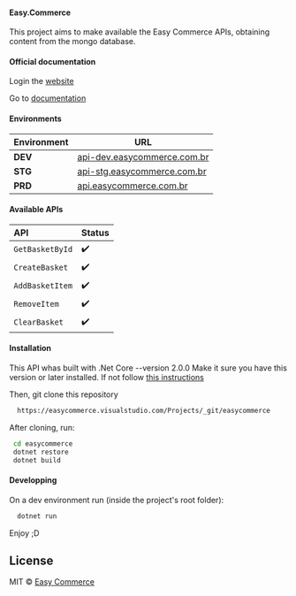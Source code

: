 #### Easy.Commerce

This project aims to make available the Easy Commerce APIs, obtaining content from the mongo database.

#### Official documentation

Login the [website](https://dev.easycommerce.com.br)

Go to [documentation](https://dev.easycommerce.com.br/document)

#### Environments

| Environment    | URL																					|
|----------------|--------------------------------------------------------------------------------------|
| **DEV**        | [api-dev.easycommerce.com.br](https://api-dev.easycommerce.com.br/docs/)   |
| **STG**		 | [api-stg.easycommerce.com.br](https://api-stg.easycommerce.com.br/docs/)   |
| **PRD**        | [api.easycommerce.com.br](https://api.easycommerce.com.br/docs/)           |

#### Available APIs
| API                        | Status     
|:---------------------------|:-------
|`GetBasketById`      		 | ✔️ |  
|`CreateBasket`     		 | ✔️ |    
|`AddBasketItem` 			 | ✔️ |    
|`RemoveItem` 				 | ✔️ |   
|`ClearBasket`      		 | ✔️ |   

#### Installation
This API whas built with .Net Core --version 2.0.0
Make it sure you have this version or later installed.
If not follow [this instructions](https://www.microsoft.com/net/download/core)

Then, git clone this repository
```bash
  https://easycommerce.visualstudio.com/Projects/_git/easycommerce
```

After cloning, run:
```bash
 cd easycommerce
 dotnet restore
 dotnet build
```

#### Developping
On a dev environment run (inside the project's root folder):
```bash
  dotnet run
```

Enjoy ;D

## License

MIT © [Easy Commerce](easycommerce.com.br)
